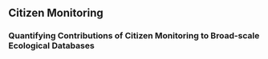 ## Citizen Monitoring 

### Quantifying Contributions of Citizen Monitoring to Broad-scale Ecological Databases